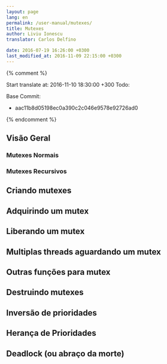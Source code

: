 ```yaml
---
layout: page
lang: en
permalink: /user-manual/mutexes/
title: Mutexes
author: Liviu Ionescu
translator: Carlos Delfino

date: 2016-07-19 16:26:00 +0300 
last_modified_at: 2016-11-09 22:15:00 +0300
---
```

{% comment %} 

Start translate at: 2016-11-10 18:30:00 +300 Todo:
 
 
Base Commit:
- aac11b8d05198ec0a390c2c046e9578e92726ad0

{% endcomment %}

## Visão Geral



### Mutexes Normais

### Mutexes Recursivos

## Criando mutexes

## Adquirindo um mutex

## Liberando um mutex

## Multiplas threads aguardando um mutex

## Outras funções para mutex

## Destruindo mutexes

## Inversão de prioridades

## Herança de Prioridades

## Deadlock (ou abraço da morte)
